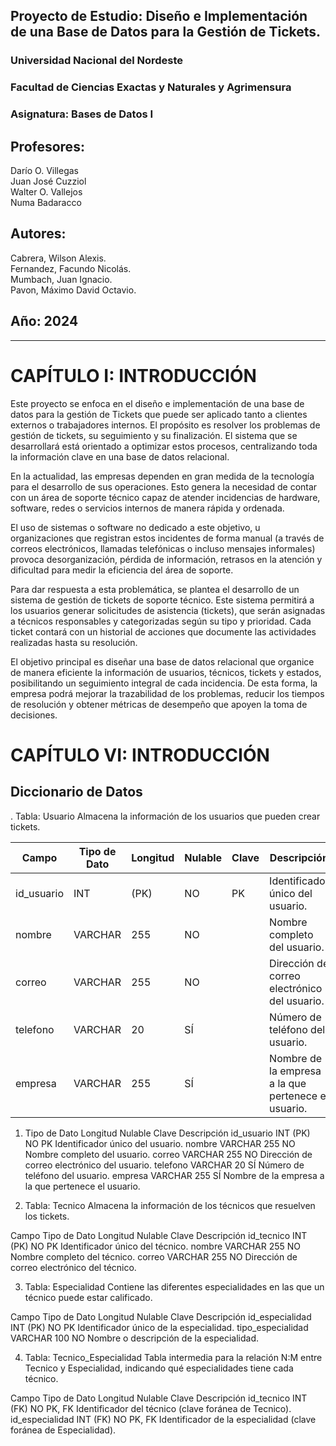 ## Proyecto de Estudio: Diseño e Implementación de una Base de Datos para la Gestión de Tickets.  
### Universidad Nacional del Nordeste  
### Facultad de Ciencias Exactas y Naturales y Agrimensura

### Asignatura: Bases de Datos I  
## Profesores:  
Darío O. Villegas    
Juan José Cuzziol    
Walter O. Vallejos    
Numa Badaracco

## Autores:  
Cabrera, Wilson Alexis.    
Fernandez, Facundo Nicolás.    
Mumbach, Juan Ignacio.    
Pavon, Máximo David Octavio.

## Año: 2024

- - -  

# CAPÍTULO I: INTRODUCCIÓN

Este proyecto se enfoca en el diseño e implementación de una base de datos para la gestión de Tickets que puede ser aplicado tanto a clientes externos o trabajadores internos. El propósito es resolver los problemas de gestión de tickets, su seguimiento y su finalización. El sistema que se desarrollará está orientado a optimizar estos procesos, centralizando toda la información clave en una base de datos relacional.

En la actualidad, las empresas dependen en gran medida de la tecnología para el desarrollo de sus operaciones. Esto genera la necesidad de contar con un área de soporte técnico capaz de atender incidencias de hardware, software, redes o servicios internos de manera rápida y ordenada.

El uso de sistemas o software no dedicado a este objetivo, u organizaciones que registran estos incidentes de forma manual (a través de correos electrónicos, llamadas telefónicas o incluso mensajes informales) provoca desorganización, pérdida de información, retrasos en la atención y dificultad para medir la eficiencia del área de soporte.

Para dar respuesta a esta problemática, se plantea el desarrollo de un sistema de gestión de tickets de soporte técnico. Este sistema permitirá a los usuarios generar solicitudes de asistencia (tickets), que serán asignadas a técnicos responsables y categorizadas según su tipo y prioridad. Cada ticket contará con un historial de acciones que documente las actividades realizadas hasta su resolución.

El objetivo principal es diseñar una base de datos relacional que organice de manera eficiente la información de usuarios, técnicos, tickets y estados, posibilitando un seguimiento integral de cada incidencia. De esta forma, la empresa podrá mejorar la trazabilidad de los problemas, reducir los tiempos de resolución y obtener métricas de desempeño que apoyen la toma de decisiones.

# CAPÍTULO VI: INTRODUCCIÓN

## Diccionario de Datos

. Tabla: Usuario
Almacena la información de los usuarios que pueden crear tickets.

| Campo | Tipo de Dato | Longitud | Nulable | Clave | Descripción |
|-------|--------------|----------|----------|-------|-------------|
| id_usuario | INT| (PK)| NO | PK | Identificador único del usuario. |
| nombre | VARCHAR | 255 | NO | | Nombre completo del usuario. |
| correo | VARCHAR | 255 | NO | | Dirección de correo electrónico del usuario. |
| telefono | VARCHAR | 20 | SÍ | | Número de teléfono del usuario. |
| empresa | VARCHAR | 255 | SÍ | | Nombre de la empresa a la que pertenece el usuario. |


1.	Tipo de Dato	Longitud	Nulable	Clave	Descripción
id_usuario	INT	(PK)	NO	PK	Identificador único del usuario.
nombre	VARCHAR	255	NO		Nombre completo del usuario.
correo	VARCHAR	255	NO		Dirección de correo electrónico del usuario.
telefono	VARCHAR	20	SÍ		Número de teléfono del usuario.
empresa	VARCHAR	255	SÍ		Nombre de la empresa a la que pertenece el usuario.


2. Tabla: Tecnico
Almacena la información de los técnicos que resuelven los tickets.

Campo	Tipo de Dato	Longitud	Nulable	Clave	Descripción
id_tecnico	INT	(PK)	NO	PK	Identificador único del técnico.
nombre	VARCHAR	255	NO		Nombre completo del técnico.
correo	VARCHAR	255	NO		Dirección de correo electrónico del técnico.


3. Tabla: Especialidad
Contiene las diferentes especialidades en las que un técnico puede estar calificado.

Campo	Tipo de Dato	Longitud	Nulable	Clave	Descripción
id_especialidad	INT	(PK)	NO	PK	Identificador único de la especialidad.
tipo_especialidad	VARCHAR	100	NO		Nombre o descripción de la especialidad.


4. Tabla: Tecnico_Especialidad
Tabla intermedia para la relación N:M entre Tecnico y Especialidad, indicando qué especialidades tiene cada técnico.

Campo	Tipo de Dato	Longitud	Nulable	Clave	Descripción
id_tecnico	INT	(FK)	NO	PK, FK	Identificador del técnico (clave foránea de Tecnico).
id_especialidad	INT	(FK)	NO	PK, FK	Identificador de la especialidad (clave foránea de Especialidad).





